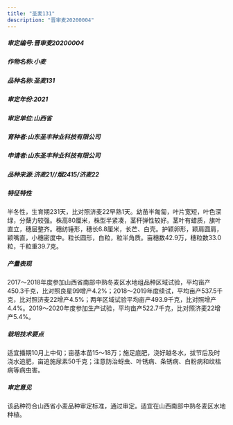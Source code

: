 ```yaml
---
title: "圣麦131"
description: "晋审麦20200004"
---
```

##### 审定编号:晋审麦20200004

##### 作物名称:小麦

##### 品种名称:圣麦131

##### 审定年份:2021

##### 审定单位:山西省

##### 育种者:山东圣丰种业科技有限公司

##### 申请者:山东圣丰种业科技有限公司

##### 品种来源:济麦21//烟2415/济麦22

##### 特征特性
半冬性，生育期231天，比对照济麦22早熟1天。幼苗半匍匐，叶片宽短，叶色深绿，分蘖力较强。株高80厘米，株型半紧凑，茎秆弹性较好。茎叶有蜡质，旗叶直立，穗层整齐。穗纺锤形，穗长6.8厘米，长芒、白壳。护颖卵形，颖肩圆肩，颖嘴直，小穗密度中。粒长圆形，白粒，粒半角质。亩穗数42.9万，穗粒数33.0粒，千粒重39.7克。

##### 产量表现
2017～2018年度参加山西省南部中熟冬麦区水地组品种区域试验，平均亩产450.3千克，比对照良星99增产4.2%；2018～2019年度续试，平均亩产537.5千克，比对照济麦22增产4.5%；两年区域试验平均亩产493.9千克，比对照增产4.4%。2019～2020年度参加生产试验，平均亩产522.7千克，比对照济麦22增产5.4%。

##### 栽培技术要点
适宜播期10月上中旬；亩基本苗15～18万；施足底肥，浇好越冬水，拔节后及时浇水追肥，亩追施尿素50千克；注意防治蚜虫、叶锈病、条锈病、白粉病和纹枯病等病虫害。

##### 审定意见
该品种符合山西省小麦品种审定标准，通过审定。适宜在山西南部中熟冬麦区水地种植。
